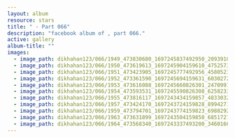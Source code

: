 ```yaml
---
layout: album
resource: stars
title: " - Part 066"
description: "facebook album of , part 066."
active: gallery
album-title: ""
images:
  - image_path: dikhahan123/066/1949_473830680_1697245837492950_2093910829112907535_n.jpg
  - image_path: dikhahan123/066/1950_473619613_1697245904159610_4752573271161439698_n.jpg
  - image_path: dikhahan123/066/1951_473423905_1697245777492956_4580523670756670773_n.jpg
  - image_path: dikhahan123/066/1952_473361590_1697245694159631_6030272822674913734_n.jpg
  - image_path: dikhahan123/066/1953_473616088_1697245660826301_2470991389404804635_n.jpg
  - image_path: dikhahan123/066/1954_473593531_1697245590826308_6258233001175474654_n.jpg
  - image_path: dikhahan123/066/1955_473816117_1697243434159857_4833032854721606766_n.jpg
  - image_path: dikhahan123/066/1957_473424170_1697243724159828_8994271843926880803_n.jpg
  - image_path: dikhahan123/066/1959_473794701_1697243774159823_6988292119598017258_n.jpg
  - image_path: dikhahan123/066/1963_473631899_1697243504159850_6851727184839951298_n.jpg
  - image_path: dikhahan123/066/1964_473568340_1697243337493200_3460166264709718005_n.jpg
---
```

